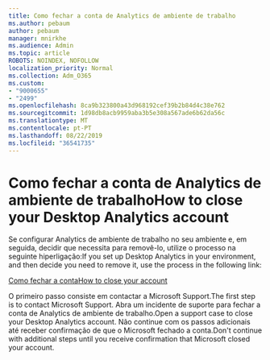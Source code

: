 ```yaml
---
title: Como fechar a conta de Analytics de ambiente de trabalho
ms.author: pebaum
author: pebaum
manager: mnirkhe
ms.audience: Admin
ms.topic: article
ROBOTS: NOINDEX, NOFOLLOW
localization_priority: Normal
ms.collection: Adm_O365
ms.custom:
- "9000655"
- "2499"
ms.openlocfilehash: 8ca9b323800a43d968192cef39b2b84d4c38e762
ms.sourcegitcommit: 1d98db8acb9959aba3b5e308a567ade6b62da56c
ms.translationtype: MT
ms.contentlocale: pt-PT
ms.lasthandoff: 08/22/2019
ms.locfileid: "36541735"
---
```

# <a name="how-to-close-your-desktop-analytics-account"></a><span data-ttu-id="9de13-102">Como fechar a conta de Analytics de ambiente de trabalho</span><span class="sxs-lookup"><span data-stu-id="9de13-102">How to close your Desktop Analytics account</span></span>

<span data-ttu-id="9de13-103">Se configurar Analytics de ambiente de trabalho no seu ambiente e, em seguida, decidir que necessita para removê-lo, utilize o processo na seguinte hiperligação:</span><span class="sxs-lookup"><span data-stu-id="9de13-103">If you set up Desktop Analytics in your environment, and then decide you need to remove it, use the process in the following link:</span></span>

[<span data-ttu-id="9de13-104">Como fechar a conta</span><span class="sxs-lookup"><span data-stu-id="9de13-104">How to close your account</span></span>](https://docs.microsoft.com/sccm/desktop-analytics/account-close)

<span data-ttu-id="9de13-105">O primeiro passo consiste em contactar a Microsoft Support.</span><span class="sxs-lookup"><span data-stu-id="9de13-105">The first step is to contact Microsoft Support.</span></span> <span data-ttu-id="9de13-106">Abra um incidente de suporte para fechar a conta de Analytics de ambiente de trabalho.</span><span class="sxs-lookup"><span data-stu-id="9de13-106">Open a support case to close your Desktop Analytics account.</span></span> <span data-ttu-id="9de13-107">Não continue com os passos adicionais até receber confirmação de que o Microsoft fechado a conta.</span><span class="sxs-lookup"><span data-stu-id="9de13-107">Don't continue with additional steps until you receive confirmation that Microsoft closed your account.</span></span>